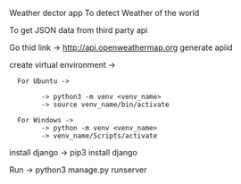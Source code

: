 Weather dector app
    To detect Weather of the world

To get JSON data from third party api

Go thid link -> http://api.openweathermap.org generate apiid

create virtual environment ->

      For Ubuntu ->

            -> python3 -m venv <venv_name>
            -> source venv_name/bin/activate

      For Windows ->
            -> python -m venv <venv_name>
            -> venv_name/Scripts/activate

install django ->
    pip3 install django

Run ->
    python3 manage.py runserver

